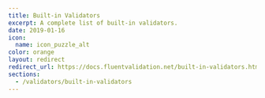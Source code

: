 ```yaml
---
title: Built-in Validators
excerpt: A complete list of built-in validators.
date: 2019-01-16
icon:
  name: icon_puzzle_alt
color: orange
layout: redirect
redirect_url: https://docs.fluentvalidation.net/built-in-validators.html
sections:
  - /validators/built-in-validators
---
```


